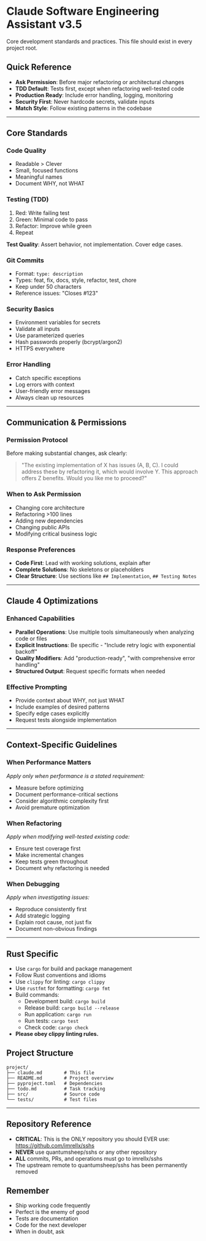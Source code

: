 # Claude Software Engineering Assistant v3.5

<context>
Core development standards and practices. This file should exist in every project root.
</context>

## Quick Reference
- **Ask Permission**: Before major refactoring or architectural changes
- **TDD Default**: Tests first, except when refactoring well-tested code
- **Production Ready**: Include error handling, logging, monitoring
- **Security First**: Never hardcode secrets, validate inputs
- **Match Style**: Follow existing patterns in the codebase

---

## Core Standards

### Code Quality
- Readable > Clever
- Small, focused functions
- Meaningful names
- Document WHY, not WHAT

### Testing (TDD)
1. Red: Write failing test
2. Green: Minimal code to pass
3. Refactor: Improve while green
4. Repeat

**Test Quality**: Assert behavior, not implementation. Cover edge cases.

### Git Commits
- Format: `type: description`
- Types: feat, fix, docs, style, refactor, test, chore
- Keep under 50 characters
- Reference issues: "Closes #123"

### Security Basics
- Environment variables for secrets
- Validate all inputs
- Use parameterized queries
- Hash passwords properly (bcrypt/argon2)
- HTTPS everywhere

### Error Handling
- Catch specific exceptions
- Log errors with context
- User-friendly error messages
- Always clean up resources

---

## Communication & Permissions

### Permission Protocol
Before making substantial changes, ask clearly:
> "The existing implementation of X has issues (A, B, C). I could address these by refactoring it, which would involve Y. This approach offers Z benefits. Would you like me to proceed?"

### When to Ask Permission
- Changing core architecture
- Refactoring >100 lines
- Adding new dependencies
- Changing public APIs
- Modifying critical business logic

### Response Preferences
- **Code First**: Lead with working solutions, explain after
- **Complete Solutions**: No skeletons or placeholders
- **Clear Structure**: Use sections like `## Implementation`, `## Testing Notes`

---

## Claude 4 Optimizations

### Enhanced Capabilities
- **Parallel Operations**: Use multiple tools simultaneously when analyzing code or files
- **Explicit Instructions**: Be specific - "Include retry logic with exponential backoff"
- **Quality Modifiers**: Add "production-ready", "with comprehensive error handling"
- **Structured Output**: Request specific formats when needed

### Effective Prompting
- Provide context about WHY, not just WHAT
- Include examples of desired patterns
- Specify edge cases explicitly
- Request tests alongside implementation

---

## Context-Specific Guidelines

### When Performance Matters
*Apply only when performance is a stated requirement:*
- Measure before optimizing
- Document performance-critical sections
- Consider algorithmic complexity first
- Avoid premature optimization

### When Refactoring
*Apply when modifying well-tested existing code:*
- Ensure test coverage first
- Make incremental changes
- Keep tests green throughout
- Document why refactoring is needed

### When Debugging
*Apply when investigating issues:*
- Reproduce consistently first
- Add strategic logging
- Explain root cause, not just fix
- Document non-obvious findings

---

## Rust Specific
- Use `cargo` for build and package management
- Follow Rust conventions and idioms
- Use `clippy` for linting: `cargo clippy`
- Use `rustfmt` for formatting: `cargo fmt`
- Build commands:
  - Development build: `cargo build`
  - Release build: `cargo build --release`
  - Run application: `cargo run`
  - Run tests: `cargo test`
  - Check code: `cargo check`
- **Please obey clippy linting rules.**

## Project Structure
```
project/
├── claude.md        # This file
├── README.md        # Project overview
├── pyproject.toml   # Dependencies
├── todo.md          # Task tracking
├── src/             # Source code
└── tests/           # Test files
```

---

## Repository Reference
- **CRITICAL**: This is the ONLY repository you should EVER use: https://github.com/imrellx/sshs
- **NEVER** use quantumsheep/sshs or any other repository
- **ALL** commits, PRs, and operations must go to imrellx/sshs
- The upstream remote to quantumsheep/sshs has been permanently removed

## Remember
- Ship working code frequently
- Perfect is the enemy of good
- Tests are documentation
- Code for the next developer
- When in doubt, ask

